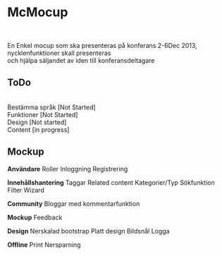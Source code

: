 <h1>McMocup</h1>
<br>
<p>En Enkel mocup som ska presenteras på konferans 2-6Dec 2013, nycklenfunktioner skall presenteras <br>och hjälpa säljandet av iden till konferansdeltagare
</p>
<h2>ToDo</h2>
<br>
Bestämma språk  [Not Started]
<br>
Funktioner  [Not Started]
<br>
Design  [Not started]
<br>
Content [in progress]

<h2>Mockup</h2>
<b>Användare</b>
Roller
Inloggning
Registrering

<b>Innehållshantering</b>
Taggar
Related content
Kategorier/Typ
Sökfunktion
Filter
Wizard

<b>Community</b>
Bloggar med kommentarfunktion

<b>Mockup</b>
Feedback

<b>Design</b>
Nerskalad bootstrap
Platt design
Bildsnål
Logga

<b>Offline</b>
Print
Nersparning
